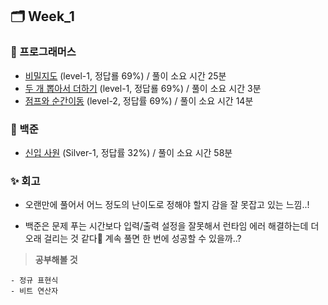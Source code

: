 ## 🗂️ Week_1

### 👾 프로그래머스

- [비밀지도](https://school.programmers.co.kr/learn/courses/30/lessons/17681) (level-1, 정답룔 69%) / 풀이 소요 시간 25분
- [두 개 뽑아서 더하기](https://school.programmers.co.kr/learn/courses/30/lessons/68644) (level-1, 정답룔 69%) / 풀이 소요 시간 3분
- [점프와 순간이동](https://school.programmers.co.kr/learn/courses/30/lessons/12980) (level-2, 정답률 69%) / 풀이 소요 시간 14분

### 🤖 백준

- [신입 사원](https://www.acmicpc.net/problem/1946) (Silver-1, 정답률 32%) / 풀이 소요 시간 58분

### ✨ 회고

- 오랜만에 풀어서 어느 정도의 난이도로 정해야 할지 감을 잘 못잡고 있는 느낌..!

- 백준은 문제 푸는 시간보다 입력/출력 설정을 잘못해서 런타임 에러 해결하는데 더 오래 걸리는 것 같다🥲 계속 풀면 한 번에 성공할 수 있을까..?

> **공부해볼 것**

```
- 정규 표현식
- 비트 연산자
```
